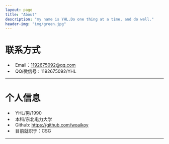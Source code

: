 ```yaml
---
layout: page
title: "About"
description: "my name is YHL.Do one thing at a time, and do well."
header-img: "img/green.jpg"
---
```





# 联系方式

*   Email：1192675092@qq.com
*   QQ/微信号：1192675092/YHL

* * *

# 个人信息

*   YHL/男/1990
*   本科/东北电力大学
*   Github: <https://github.com/woaikoy>
*   目前就职于：CSG

* * *
